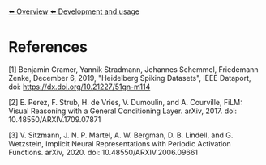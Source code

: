 [⬅️ Overview](../README.md)
[⬅️ Development and usage](./development-and-usage.md)

# References

[1] <a name="heidelberg-dataset"></a> Benjamin Cramer, Yannik Stradmann, Johannes Schemmel, Friedemann Zenke, December 6, 2019, "Heidelberg Spiking Datasets", IEEE Dataport, doi: https://dx.doi.org/10.21227/51gn-m114

[2] <a name="papers-film"></a>E. Perez, F. Strub, H. de Vries, V. Dumoulin, and A. Courville, FiLM: Visual Reasoning with a General Conditioning Layer. arXiv, 2017. doi: 10.48550/ARXIV.1709.07871

[3] <a name="papers-siren"></a>V. Sitzmann, J. N. P. Martel, A. W. Bergman, D. B. Lindell, and G. Wetzstein, Implicit Neural Representations with Periodic Activation Functions. arXiv, 2020. doi: 10.48550/ARXIV.2006.09661